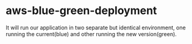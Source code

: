 # aws-blue-green-deployment
It will run our application in two separate but identical environment, one running the current(blue) and other running the new version(green).

